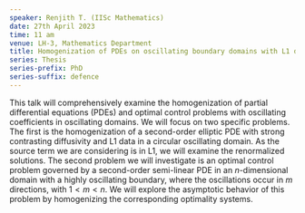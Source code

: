 ```yaml
---
speaker: Renjith T. (IISc Mathematics)
date: 27th April 2023
time: 11 am
venue: LH-3, Mathematics Department
title: Homogenization of PDEs on oscillating boundary domains with L1 data and Optimal control problems
series: Thesis
series-prefix: PhD
series-suffix: defence
---
```


This talk will comprehensively examine the homogenization of partial differential equations (PDEs) and optimal
control problems with oscillating coefficients in oscillating domains. We will focus on two specific problems.
The first is the homogenization of a second-order elliptic PDE with strong contrasting diffusivity and L1 data
in a circular oscillating domain. As the source term we are considering is in L1, we will examine the renormalized
solutions.  The second problem we will investigate is an optimal control problem governed by a second-order
semi-linear PDE in an $n$-dimensional domain with a highly oscillating boundary, where the oscillations occur in
$m$ directions, with $1< m < n$. We will explore the asymptotic behavior of this problem by homogenizing the
corresponding optimality systems.
